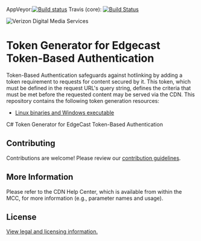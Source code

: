AppVeyor:[![Build status](https://ci.appveyor.com/api/projects/status/fv1xfec09184lpt4?svg=true)](https://ci.appveyor.com/project/HattanShobokshi/ectoken)
Travis (core): [![Build Status](https://travis-ci.org/hattan/ectoken-csharp.svg?branch=master)](https://travis-ci.org/hattan/ectoken-csharp)

![Verizon Digital Media Services](https://images.verizondigitalmedia.com/2016/03/vdms-30.png)


# Token Generator for Edgecast Token-Based Authentication

Token-Based Authentication safeguards against hotlinking by adding a token requirement to requests for content secured by it. This token, which must be defined in the request URL's query string, defines the criteria that must be met before the requested content may be served via the CDN. This repository contains the following token generation resources:
- [Linux binaries and Windows executable](https://github.com/VerizonDigital/ectoken/releases/latest)

C# Token Generator for EdgeCast Token-Based Authentication




## Contributing

Contributions are welcome! Please review our [contribution guidelines](CONTRIBUTING.md).

## More Information

Please refer to the CDN Help Center, which is available from within the MCC, for more information (e.g., parameter names and usage).

## License

[View legal and licensing information.](LICENSE.txt)
